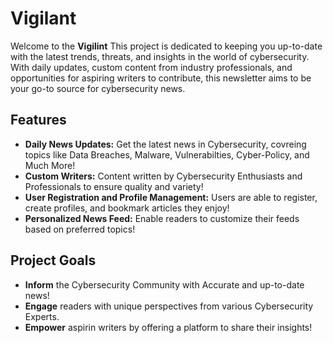 # Vigilant
Welcome to the **Vigilint** This project is dedicated to keeping you up-to-date with the latest trends, threats, and insights in the world of cybersecurity. With daily updates, custom content from industry professionals, and opportunities for aspiring writers to contribute, this newsletter aims to be your go-to source for cybersecurity news.

## Features
- **Daily News Updates:** Get the latest news in Cybersecurity, covreing topics like Data Breaches, Malware, Vulnerabilties, Cyber-Policy, and Much More!
- **Custom Writers:** Content written by Cybersecurity Enthusiasts and Professionals to ensure quality and variety!
- **User Registration and Profile Management:** Users are able to register, create profiles, and bookmark articles they enjoy!
- **Personalized News Feed:** Enable readers to customize their feeds based on preferred topics!

## Project Goals
- **Inform** the Cybersecurity Community with Accurate and up-to-date news!
- **Engage** readers with unique perspectives from various Cybersecurity Experts.
- **Empower** aspirin writers by offering a platform to share their insights!
